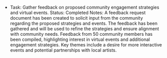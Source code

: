 - Task: Gather feedback on proposed community engagement strategies and virtual events.
  Status: Completed
  Notes: A feedback request document has been created to solicit input from the community regarding the proposed strategies and events. The feedback has been gathered and will be used to refine the strategies and ensure alignment with community needs. Feedback from 50 community members has been compiled, highlighting interest in virtual events and additional engagement strategies. Key themes include a desire for more interactive events and potential partnerships with local artists.
